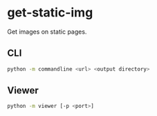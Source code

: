# get-static-img

Get images on static pages.

## CLI

```bash
python -m commandline <url> <output directory>
```

## Viewer

```bash
python -m viewer [-p <port>]
```
